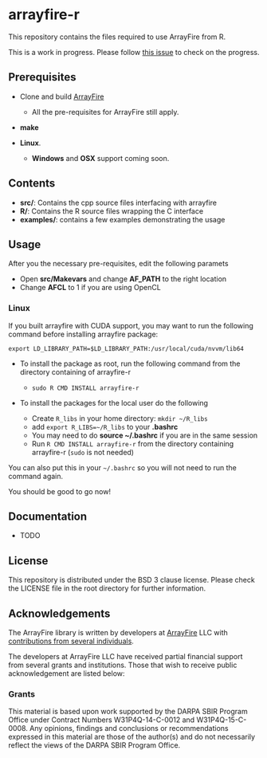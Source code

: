 # arrayfire-r

This repository contains the files required to use ArrayFire from R.

This is a work in progress. Please follow [this issue](https://github.com/arrayfire/arrayfire-r/issues/7) to check on the progress.

## Prerequisites

- Clone and build [ArrayFire](https://github.com/arrayfire/arrayfire)
    - All the pre-requisites for ArrayFire still apply.

- **make**

- **Linux**.
    - **Windows** and **OSX** support coming soon.

## Contents

- **src/**: Contains the cpp source files interfacing with arrayfire
- **R/**: Contains the R source files wrapping the C interface
- **examples/**: contains a few examples demonstrating the usage

## Usage

After you the necessary pre-requisites, edit the following paramets

- Open **src/Makevars** and change **AF_PATH** to the right location
- Change **AFCL** to 1 if you are using OpenCL

### Linux

If you built arrayfire with CUDA support, you may want to run the following command before installing arrayfire package:

```
export LD_LIBRARY_PATH=$LD_LIBRARY_PATH:/usr/local/cuda/nvvm/lib64
```

- To install the package as root, run the following command from the directory containing of arrayfire-r
    - `sudo R CMD INSTALL arrayfire-r`

- To install the packages for the local user do the following
    - Create `R_libs` in your home directory: `mkdir ~/R_libs`
    - add `export R_LIBS=~/R_libs` to your **.bashrc**
    - You may need to do **source ~/.bashrc** if you are in the same session
    - Run `R CMD INSTALL arrayfire-r` from the directory containing arrayfire-r (`sudo` is not needed)


You can also put this in your `~/.bashrc` so you will not need to run the command again.

You should be good to go now!

## Documentation
- TODO

## License

This repository is distributed under the BSD 3 clause license. Please check the LICENSE file in the root directory for further information.

## Acknowledgements

The ArrayFire library is written by developers at [ArrayFire](http://arrayfire.com) LLC
with [contributions from several individuals](https://github.com/arrayfire/arrayfire_python/graphs/contributors).

The developers at ArrayFire LLC have received partial financial support
from several grants and institutions. Those that wish to receive public
acknowledgement are listed below:

<!--
The following section contains acknowledgements for grant funding. In most
circumstances, the specific phrasing of the text is mandated by the grant
provider. Thus these acknowledgements must remain intact without modification.
-->

### Grants

This material is based upon work supported by the DARPA SBIR Program Office
under Contract Numbers W31P4Q-14-C-0012 and W31P4Q-15-C-0008.
Any opinions, findings and conclusions or recommendations expressed in this
material are those of the author(s) and do not necessarily reflect the views of
the DARPA SBIR Program Office.
